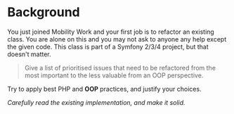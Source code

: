 # Background

You just joined Mobility Work and your first job is to refactor an existing class. 
You are alone on this and you may not ask to anyone any help except the given code.
This class is part of a Symfony 2/3/4 project, but that doesn't matter.

> Give a list of prioritised issues that need to be refactored from the most important to the less valuable from an OOP perspective.

Try to apply best PHP and **OOP** practices, and justify your choices.

_Carefully read the existing implementation, and make it solid._